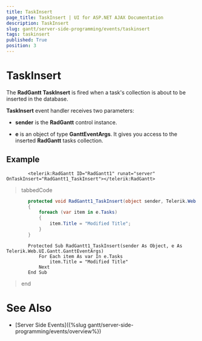 ```yaml
---
title: TaskInsert
page_title: TaskInsert | UI for ASP.NET AJAX Documentation
description: TaskInsert
slug: gantt/server-side-programming/events/taskinsert
tags: taskinsert
published: True
position: 3
---
```


# TaskInsert



The __RadGantt TaskInsert__ is fired when a task's collection is about to be inserted in the database.

__TaskInsert__ event handler receives two parameters:

* __sender__ is the __RadGantt__ control instance.

* __e__ is an object of type __GanttEventArgs__. It gives you access to the inserted __RadGantt__ tasks collection.

## Example

````ASPNET
	    <telerik:RadGantt ID="RadGantt1" runat="server" OnTaskInsert="RadGantt1_TaskInsert"></telerik:RadGantt>
````



>tabbedCode

````C#
	    protected void RadGantt1_TaskInsert(object sender, Telerik.Web.UI.Gantt.GanttEventArgs e)
	    {
	        foreach (var item in e.Tasks)
	        {
	            item.Title = "Modified Title";
	        }
	    }
````
````VB.NET
	    Protected Sub RadGantt1_TaskInsert(sender As Object, e As Telerik.Web.UI.Gantt.GanttEventArgs)
	        For Each item As var In e.Tasks
	            item.Title = "Modified Title"
	        Next
	    End Sub
````
>end

# See Also

 * [Server Side Events]({%slug gantt/server-side-programming/events/overview%})
